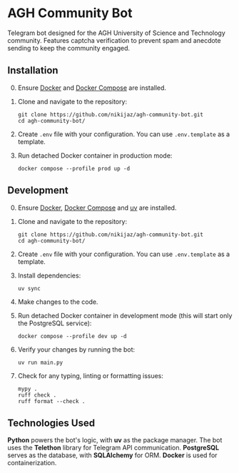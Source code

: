 # AGH Community Bot

Telegram bot designed for the AGH University of Science and Technology community. Features captcha verification to
prevent spam and anecdote sending to keep the community engaged.

## Installation

0. Ensure [Docker](https://docs.docker.com/engine/install/) and
   [Docker Compose](https://docs.docker.com/compose/install/) are installed.
1. Clone and navigate to the repository:

    ```shell
    git clone https://github.com/nikijaz/agh-community-bot.git
    cd agh-community-bot/
    ```

2. Create `.env` file with your configuration. You can use `.env.template` as a template.
3. Run detached Docker container in production mode:

    ```shell
    docker compose --profile prod up -d
    ```

## Development

0. Ensure [Docker](https://docs.docker.com/engine/install/), [Docker Compose](https://docs.docker.com/compose/install/)
   and [uv](https://docs.astral.sh/uv/getting-started/installation/) are installed.
1. Clone and navigate to the repository:

    ```shell
    git clone https://github.com/nikijaz/agh-community-bot.git
    cd agh-community-bot/
    ```

2. Create `.env` file with your configuration. You can use `.env.template` as a template.

3. Install dependencies:

    ```shell
    uv sync
    ```

4. Make changes to the code.
5. Run detached Docker container in development mode (this will start only the PostgreSQL service):

    ```shell
    docker compose --profile dev up -d
    ```

6. Verify your changes by running the bot:

    ```shell
    uv run main.py
    ```

7. Check for any typing, linting or formatting issues:

    ```shell
    mypy .
    ruff check .
    ruff format --check .
    ```

## Technologies Used

**Python** powers the bot's logic, with **uv** as the package manager. The bot uses the **Telethon** library for
Telegram API communication. **PostgreSQL** serves as the database, with **SQLAlchemy** for ORM. **Docker** is used for
containerization.
